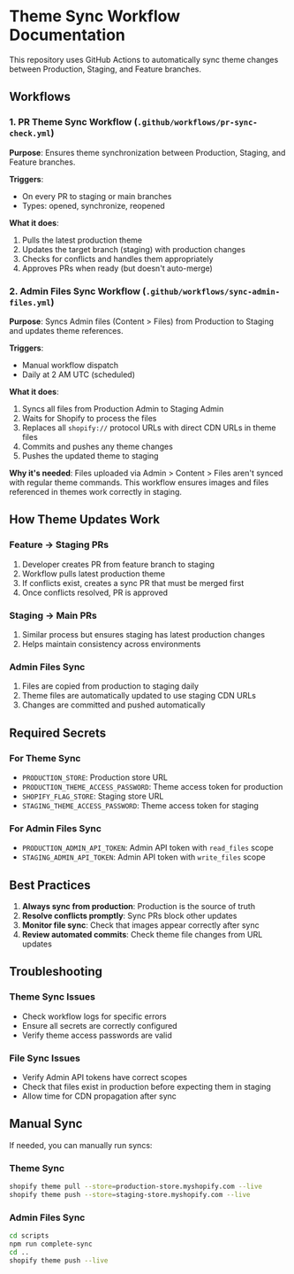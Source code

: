 # Theme Sync Workflow Documentation

This repository uses GitHub Actions to automatically sync theme changes between Production, Staging, and Feature branches.

## Workflows

### 1. PR Theme Sync Workflow (`.github/workflows/pr-sync-check.yml`)

**Purpose**: Ensures theme synchronization between Production, Staging, and Feature branches.

**Triggers**:

- On every PR to staging or main branches
- Types: opened, synchronize, reopened

**What it does**:

1. Pulls the latest production theme
2. Updates the target branch (staging) with production changes
3. Checks for conflicts and handles them appropriately
4. Approves PRs when ready (but doesn't auto-merge)

### 2. Admin Files Sync Workflow (`.github/workflows/sync-admin-files.yml`)

**Purpose**: Syncs Admin files (Content > Files) from Production to Staging and updates theme references.

**Triggers**:

- Manual workflow dispatch
- Daily at 2 AM UTC (scheduled)

**What it does**:

1. Syncs all files from Production Admin to Staging Admin
2. Waits for Shopify to process the files
3. Replaces all `shopify://` protocol URLs with direct CDN URLs in theme files
4. Commits and pushes any theme changes
5. Pushes the updated theme to staging

**Why it's needed**: Files uploaded via Admin > Content > Files aren't synced with regular theme commands. This workflow ensures images and files referenced in themes work correctly in staging.

## How Theme Updates Work

### Feature → Staging PRs

1. Developer creates PR from feature branch to staging
2. Workflow pulls latest production theme
3. If conflicts exist, creates a sync PR that must be merged first
4. Once conflicts resolved, PR is approved

### Staging → Main PRs

1. Similar process but ensures staging has latest production changes
2. Helps maintain consistency across environments

### Admin Files Sync

1. Files are copied from production to staging daily
2. Theme files are automatically updated to use staging CDN URLs
3. Changes are committed and pushed automatically

## Required Secrets

### For Theme Sync

- `PRODUCTION_STORE`: Production store URL
- `PRODUCTION_THEME_ACCESS_PASSWORD`: Theme access token for production
- `SHOPIFY_FLAG_STORE`: Staging store URL
- `STAGING_THEME_ACCESS_PASSWORD`: Theme access token for staging

### For Admin Files Sync

- `PRODUCTION_ADMIN_API_TOKEN`: Admin API token with `read_files` scope
- `STAGING_ADMIN_API_TOKEN`: Admin API token with `write_files` scope

## Best Practices

1. **Always sync from production**: Production is the source of truth
2. **Resolve conflicts promptly**: Sync PRs block other updates
3. **Monitor file sync**: Check that images appear correctly after sync
4. **Review automated commits**: Check theme file changes from URL updates

## Troubleshooting

### Theme Sync Issues

- Check workflow logs for specific errors
- Ensure all secrets are correctly configured
- Verify theme access passwords are valid

### File Sync Issues

- Verify Admin API tokens have correct scopes
- Check that files exist in production before expecting them in staging
- Allow time for CDN propagation after sync

## Manual Sync

If needed, you can manually run syncs:

### Theme Sync

```bash
shopify theme pull --store=production-store.myshopify.com --live
shopify theme push --store=staging-store.myshopify.com --live
```

### Admin Files Sync

```bash
cd scripts
npm run complete-sync
cd ..
shopify theme push --live
```
